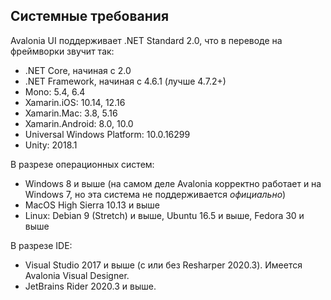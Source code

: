 ﻿## Системные требования

Avalonia UI поддерживает .NET Standard 2.0, что в переводе на фреймворки звучит так:

* .NET Core, начиная с 2.0
* .NET Framework, начиная с 4.6.1 (лучше 4.7.2+)
* Mono: 5.4, 6.4
* Xamarin.iOS: 10.14, 12.16
* Xamarin.Mac: 3.8, 5.16
* Xamarin.Android: 8.0, 10.0
* Universal Windows Platform: 10.0.16299
* Unity: 2018.1

В разрезе операционных систем:

* Windows 8 и выше (на самом деле Avalonia корректно работает и на Windows 7, но эта система не поддерживается *официально*)
* MacOS High Sierra 10.13 и выше
* Linux: Debian 9 (Stretch) и выше, Ubuntu 16.5 и выше, Fedora 30 и выше

В разрезе IDE:

* Visual Studio 2017 и выше (с или без Resharper 2020.3). Имеется Avalonia Visual Designer.
* JetBrains Rider 2020.3 и выше.
